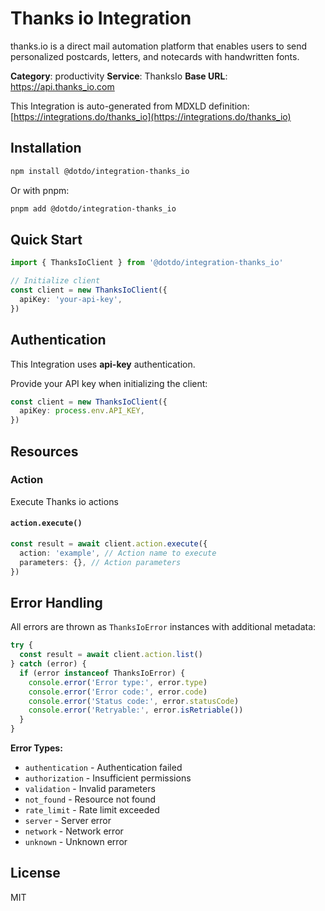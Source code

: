 # Thanks io Integration

thanks.io is a direct mail automation platform that enables users to send personalized postcards, letters, and notecards with handwritten fonts.

**Category**: productivity
**Service**: ThanksIo
**Base URL**: https://api.thanks_io.com

This Integration is auto-generated from MDXLD definition: [https://integrations.do/thanks_io](https://integrations.do/thanks_io)

## Installation

```bash
npm install @dotdo/integration-thanks_io
```

Or with pnpm:

```bash
pnpm add @dotdo/integration-thanks_io
```

## Quick Start

```typescript
import { ThanksIoClient } from '@dotdo/integration-thanks_io'

// Initialize client
const client = new ThanksIoClient({
  apiKey: 'your-api-key',
})
```

## Authentication

This Integration uses **api-key** authentication.

Provide your API key when initializing the client:

```typescript
const client = new ThanksIoClient({
  apiKey: process.env.API_KEY,
})
```

## Resources

### Action

Execute Thanks io actions

#### `action.execute()`

```typescript
const result = await client.action.execute({
  action: 'example', // Action name to execute
  parameters: {}, // Action parameters
})
```

## Error Handling

All errors are thrown as `ThanksIoError` instances with additional metadata:

```typescript
try {
  const result = await client.action.list()
} catch (error) {
  if (error instanceof ThanksIoError) {
    console.error('Error type:', error.type)
    console.error('Error code:', error.code)
    console.error('Status code:', error.statusCode)
    console.error('Retryable:', error.isRetriable())
  }
}
```

**Error Types:**

- `authentication` - Authentication failed
- `authorization` - Insufficient permissions
- `validation` - Invalid parameters
- `not_found` - Resource not found
- `rate_limit` - Rate limit exceeded
- `server` - Server error
- `network` - Network error
- `unknown` - Unknown error

## License

MIT

